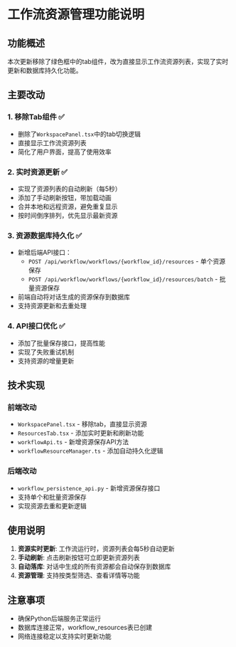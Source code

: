 # 工作流资源管理功能说明

## 功能概述

本次更新移除了绿色框中的tab组件，改为直接显示工作流资源列表，实现了实时更新和数据库持久化功能。

## 主要改动

### 1. 移除Tab组件 ✅
- 删除了`WorkspacePanel.tsx`中的tab切换逻辑
- 直接显示工作流资源列表
- 简化了用户界面，提高了使用效率

### 2. 实时资源更新 ✅
- 实现了资源列表的自动刷新（每5秒）
- 添加了手动刷新按钮，带加载动画
- 合并本地和远程资源，避免重复显示
- 按时间倒序排列，优先显示最新资源

### 3. 资源数据库持久化 ✅
- 新增后端API接口：
  - `POST /api/workflow/workflows/{workflow_id}/resources` - 单个资源保存
  - `POST /api/workflow/workflows/{workflow_id}/resources/batch` - 批量资源保存
- 前端自动将对话生成的资源保存到数据库
- 支持资源更新和去重处理

### 4. API接口优化 ✅
- 添加了批量保存接口，提高性能
- 实现了失败重试机制
- 支持资源的增量更新

## 技术实现

### 前端改动
- `WorkspacePanel.tsx` - 移除tab，直接显示资源
- `ResourcesTab.tsx` - 添加实时更新和刷新功能
- `workflowApi.ts` - 新增资源保存API方法
- `workflowResourceManager.ts` - 添加自动持久化逻辑

### 后端改动
- `workflow_persistence_api.py` - 新增资源保存接口
- 支持单个和批量资源保存
- 实现资源去重和更新逻辑

## 使用说明

1. **资源实时更新**: 工作流运行时，资源列表会每5秒自动更新
2. **手动刷新**: 点击刷新按钮可立即更新资源列表
3. **自动落库**: 对话中生成的所有资源都会自动保存到数据库
4. **资源管理**: 支持按类型筛选、查看详情等功能

## 注意事项

- 确保Python后端服务正常运行
- 数据库连接正常，workflow_resources表已创建
- 网络连接稳定以支持实时更新功能 